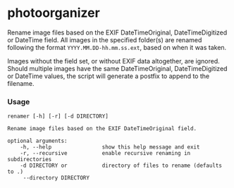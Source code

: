 # photoorganizer

Rename image files based on the EXIF DateTimeOriginal, DateTimeDigitized or DateTime field.
All images in the specified folder(s) are renamed following the format `YYYY.MM.DD-hh.mm.ss.ext`, based on when it was taken.

Images without the field set, or without EXIF data altogether, are ignored.
Should multiple images have the same DateTimeOriginal, DateTimeDigitized or DateTime values, the script will generate a postfix to append to the filename.

### Usage

    renamer [-h] [-r] [-d DIRECTORY]

    Rename image files based on the EXIF DateTimeOriginal field.

    optional arguments:
        -h, --help                show this help message and exit
        -r, --recursive           enable recursive renaming in subdirectories
        -d DIRECTORY or           directory of files to rename (defaults to .)
         --directory DIRECTORY
